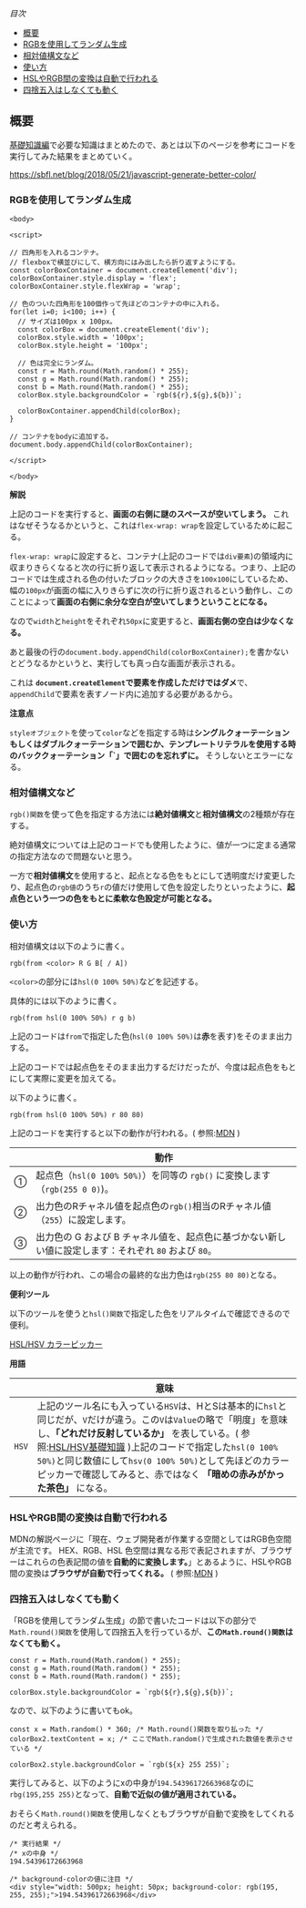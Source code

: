 *目次*
* [概要](#概要)
* [RGBを使用してランダム生成](#RGBを使用してランダム生成)
* [相対値構文など](#相対値構文など)
* [使い方](#使い方)
* [HSLやRGB間の変換は自動で行われる](#HSLやRGB間の変換は自動で行われる)
* [四捨五入はしなくても動く](#四捨五入はしなくても動く)

## 概要

[基礎知識編](https://github.com/ren-github-account/Today-I-Learned/blob/main/JavaScript/%E3%80%90%E5%9F%BA%E7%A4%8E%E7%9F%A5%E8%AD%98%E7%B7%A8%E3%80%91%E7%94%BB%E9%9D%A2%E3%81%AB%E3%82%AB%E3%83%A9%E3%83%95%E3%83%AB%E3%81%AA%E8%89%B2%E3%82%92%E3%83%A9%E3%83%B3%E3%83%80%E3%83%A0%E7%94%9F%E6%88%90.md)で必要な知識はまとめたので、あとは以下のページを参考にコードを実行してみた結果をまとめていく。

https://sbfl.net/blog/2018/05/21/javascript-generate-better-color/

### RGBを使用してランダム生成



```
<body>

<script>

// 四角形を入れるコンテナ。
// flexboxで横並びにして、横方向にはみ出したら折り返すようにする。
const colorBoxContainer = document.createElement('div');
colorBoxContainer.style.display = 'flex';
colorBoxContainer.style.flexWrap = 'wrap';

// 色のついた四角形を100個作って先ほどのコンテナの中に入れる。
for(let i=0; i<100; i++) {
  // サイズは100px x 100px。
  const colorBox = document.createElement('div');
  colorBox.style.width = '100px';
  colorBox.style.height = '100px';

  // 色は完全にランダム。
  const r = Math.round(Math.random() * 255);
  const g = Math.round(Math.random() * 255);
  const b = Math.round(Math.random() * 255);
  colorBox.style.backgroundColor = `rgb(${r},${g},${b})`;

  colorBoxContainer.appendChild(colorBox);
}

// コンテナをbodyに追加する。
document.body.appendChild(colorBoxContainer);

</script>

</body>
```

**解説**

上記のコードを実行すると、**画面の右側に謎のスペースが空いてしまう。** これはなぜそうなるかというと、これは`flex-wrap: wrap`を設定しているために起こる。

`flex-wrap: wrap`に設定すると、コンテナ(上記のコードでは`div要素`)の領域内に収まりきらくなると次の行に折り返して表示されるようになる。つまり、上記のコードでは生成される色の付いたブロックの大きさを`100x100`にしているため、幅の`100px`が画面の幅に入りきらずに次の行に折り返されるという動作し、このことによって**画面の右側に余分な空白が空いてしまうということになる。**

なので`width`と`height`をそれぞれ`50px`に変更すると、**画面右側の空白は少なくなる。**

あと最後の行の`document.body.appendChild(colorBoxContainer);`を書かないとどうなるかというと、実行しても真っ白な画面が表示される。

これは **`document.createElement`で要素を作成しただけではダメ**で、`appendChild`で要素を表すノード内に追加する必要があるから。

**注意点**

`styleオブジェクト`を使って`color`などを指定する時は**シングルクォーテーションもしくはダブルクォーテーションで囲むか、テンプレートリテラルを使用する時のバッククォーテーション「\`」で囲むのを忘れずに。** そうしないとエラーになる。

### 相対値構文など

`rgb()関数`を使って色を指定する方法には**絶対値構文**と**相対値構文**の2種類が存在する。

絶対値構文については上記のコードでも使用したように、値が一つに定まる通常の指定方法なので問題ないと思う。

一方で**相対値構文**を使用すると、起点となる色をもとにして透明度だけ変更したり、起点色の`rgb値`のうち`r`の値だけ使用して色を設定したりといったように、**起点色という一つの色をもとに柔軟な色設定が可能となる。**

### 使い方

相対値構文は以下のように書く。

```
rgb(from <color> R G B[ / A])
```

`<color>`の部分には`hsl(0 100% 50%)`などを記述する。

具体的には以下のように書く。

```
rgb(from hsl(0 100% 50%) r g b)
```

上記のコードは`from`で指定した色(`hsl(0 100% 50%)`は**赤**を表す)をそのまま出力する。

上記のコードでは起点色をそのまま出力するだけだったが、今度は起点色をもとにして実際に変更を加えてる。

以下のように書く。

```
rgb(from hsl(0 100% 50%) r 80 80)
```

上記のコードを実行すると以下の動作が行われる。( 参照:[MDN](https://developer.mozilla.org/ja/docs/Web/CSS/color_value/rgb) )

||動作|
|-|-|
|①|起点色（`hsl(0 100% 50%)`）を同等の `rgb()` に変換します（`rgb(255 0 0)`)。|
|②|出力色のRチャネル値を起点色の`rgb()`相当のRチャネル値（`255`）に設定します。|
|③|出力色の G および B チャネル値を、起点色に基づかない新しい値に設定します：それぞれ `80` および `80`。|

以上の動作が行われ、この場合の最終的な出力色は`rgb(255 80 80)`となる。

**便利ツール**

以下のツールを使うと`hsl()関数`で指定した色をリアルタイムで確認できるので便利。

[HSL/HSV カラーピッカー](https://www.oh-benri-tools.com/tools/color/hsl-hsv-color-picker)

**用語**

||意味|
|-|-|
|`HSV`|上記のツール名にも入っている`HSV`は、HとSは基本的に`hsl`と同じだが、`V`だけが違う。この`V`は`Value`の略で「明度」を意味し、**「どれだけ反射しているか」** を表している。( 参照:[HSL/HSV基礎知識](https://colorpalettes.jp/website-colors/hslhsv/) )上記のコードで指定した`hsl(0 100% 50%)`と同じ数値にして`hsv(0 100% 50%)`として先ほどのカラーピッカーで確認してみると、赤ではなく **「暗めの赤みがかった茶色」** になる。|

### HSLやRGB間の変換は自動で行われる

MDNの解説ページに「現在、ウェブ開発者が作業する空間としてはRGB色空間が主流です。 HEX、RGB、HSL 色空間は異なる形で表記されますが、ブラウザーはこれらの色表記間の値を**自動的に変換します。**」とあるように、HSLやRGB間の変換は**ブラウザが自動で行ってくれる。** ( 参照:[MDN](https://developer.mozilla.org/ja/docs/Web/Accessibility/Understanding_Colors_and_Luminance) )

### 四捨五入はしなくても動く

「RGBを使用してランダム生成」の節で書いたコードは以下の部分で`Math.round()関数`を使用して四捨五入を行っているが、**この`Math.round()関数`はなくても動く。**

```
const r = Math.round(Math.random() * 255);
const g = Math.round(Math.random() * 255);
const b = Math.round(Math.random() * 255);

colorBox.style.backgroundColor = `rgb(${r},${g},${b})`;
```

なので、以下のように書いてもok。

```
const x = Math.random() * 360; /* Math.round()関数を取り払った */
colorBox2.textContent = x; /* ここでMath.random()で生成された数値を表示させている */

colorBox2.style.backgroundColor = `rgb(${x} 255 255)`;
```

実行してみると、以下のようにxの中身が`194.54396172663968`なのに`rbg(195,255 255)`となって、**自動で近似の値が適用されている。**

おそらく`Math.round()関数`を使用しなくともブラウザが自動で変換をしてくれるのだと考えられる。

```
/* 実行結果 */
/* xの中身 */
194.54396172663968

/* background-colorの値に注目 */
<div style="width: 500px; height: 50px; background-color: rgb(195, 255, 255);">194.54396172663968</div>
```

